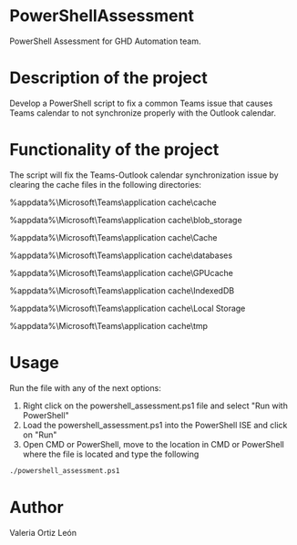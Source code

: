 # PowerShellAssessment
PowerShell Assessment for GHD Automation team.

# Description of the project
Develop a PowerShell script to fix a common Teams issue that causes Teams calendar to not synchronize properly with the Outlook calendar.

# Functionality of the project
The script will fix the Teams-Outlook calendar synchronization issue by clearing the cache files in the following directories:

%appdata%\Microsoft\Teams\application cache\cache

%appdata%\Microsoft\Teams\application cache\blob_storage

%appdata%\Microsoft\Teams\application cache\Cache

%appdata%\Microsoft\Teams\application cache\databases

%appdata%\Microsoft\Teams\application cache\GPUcache

%appdata%\Microsoft\Teams\application cache\IndexedDB

%appdata%\Microsoft\Teams\application cache\Local Storage

%appdata%\Microsoft\Teams\application cache\tmp

# Usage 
Run the file with any of the next options:

1. Right click on the powershell_assessment.ps1 file and select "Run with PowerShell"
2. Load the powershell_assessment.ps1 into the PowerShell ISE and click on "Run"
3. Open CMD or PowerShell, move to the location in CMD or PowerShell where the file is located and type the following
```bash
./powershell_assessment.ps1
```

# Author
Valeria Ortiz León

